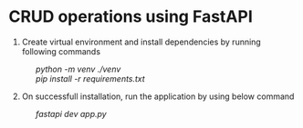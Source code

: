 # CRUD operations using FastAPI

1. Create virtual environment and install dependencies by running following commands
    <ul> <i>python -m venv ./venv</i> </ul>
    <ul> <i>pip install -r requirements.txt</i> </ul>

2. On successfull installation, run the application by using below command
    <ul> <i>fastapi dev app.py</i> </ul>

